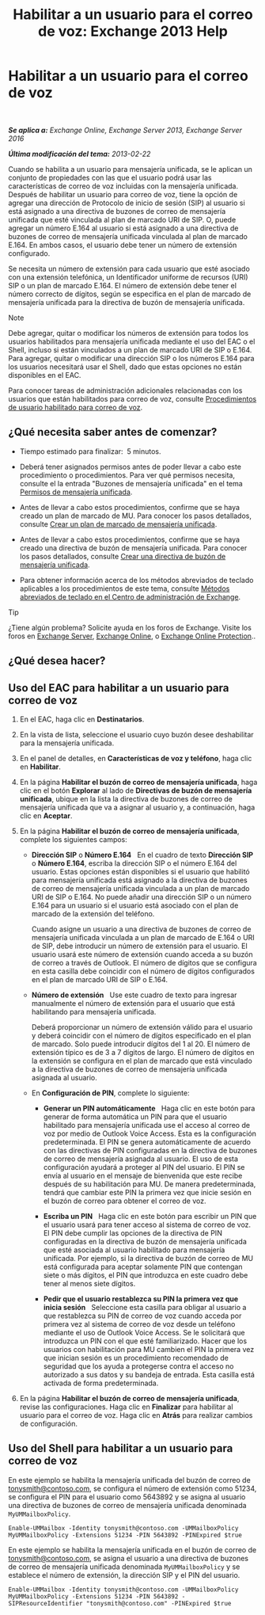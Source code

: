 ﻿---
title: 'Habilitar a un usuario para el correo de voz: Exchange 2013 Help'
TOCTitle: Habilitar a un usuario para el correo de voz
ms:assetid: ad027767-5e14-4cb1-9f8a-0791d9188db5
ms:mtpsurl: https://technet.microsoft.com/es-es/library/Bb124147(v=EXCHG.150)
ms:contentKeyID: 49895831
ms.date: 04/23/2018
mtps_version: v=EXCHG.150
f1_keywords:
- Microsoft.Exchange.Management.SnapIn.Esm.Recipients.EnableUnifiedMessagingWizardForm.EnableUnifiedMessagingWizardPage
ms.translationtype: HT
---

# Habilitar a un usuario para el correo de voz

 

_**Se aplica a:** Exchange Online, Exchange Server 2013, Exchange Server 2016_

_**Última modificación del tema:** 2013-02-22_

Cuando se habilita a un usuario para mensajería unificada, se le aplican un conjunto de propiedades con las que el usuario podrá usar las características de correo de voz incluidas con la mensajería unificada. Después de habilitar un usuario para correo de voz, tiene la opción de agregar una dirección de Protocolo de inicio de sesión (SIP) al usuario si está asignado a una directiva de buzones de correo de mensajería unificada que esté vinculada al plan de marcado URI de SIP. O, puede agregar un número E.164 al usuario si está asignado a una directiva de buzones de correo de mensajería unificada vinculada al plan de marcado E.164. En ambos casos, el usuario debe tener un número de extensión configurado.

Se necesita un número de extensión para cada usuario que esté asociado con una extensión telefónica, un Identificador uniforme de recursos (URI) SIP o un plan de marcado E.164. El número de extensión debe tener el número correcto de dígitos, según se especifica en el plan de marcado de mensajería unificada para la directiva de buzón de mensajería unificada.


> [!NOTE]
> Debe agregar, quitar o modificar los números de extensión para todos los usuarios habilitados para mensajería unificada mediante el uso del EAC o el Shell, incluso si están vinculados a un plan de marcado URI de SIP o E.164. Para agregar, quitar o modificar una dirección SIP o los números E.164 para los usuarios necesitará usar el Shell, dado que estas opciones no están disponibles en el EAC.



Para conocer tareas de administración adicionales relacionadas con los usuarios que están habilitados para correo de voz, consulte [Procedimientos de usuario habilitado para correo de voz](voice-mail-enabled-user-procedures-exchange-2013-help.md).

## ¿Qué necesita saber antes de comenzar?

  - Tiempo estimado para finalizar:  5 minutos.

  - Deberá tener asignados permisos antes de poder llevar a cabo este procedimiento o procedimientos. Para ver qué permisos necesita, consulte el la entrada "Buzones de mensajería unificada" en el tema [Permisos de mensajería unificada](unified-messaging-permissions-exchange-2013-help.md).

  - Antes de llevar a cabo estos procedimientos, confirme que se haya creado un plan de marcado de MU. Para conocer los pasos detallados, consulte [Crear un plan de marcado de mensajería unificada](create-a-um-dial-plan-exchange-2013-help.md).

  - Antes de llevar a cabo estos procedimientos, confirme que se haya creado una directiva de buzón de mensajería unificada. Para conocer los pasos detallados, consulte [Crear una directiva de buzón de mensajería unificada](create-a-um-mailbox-policy-exchange-2013-help.md).

  - Para obtener información acerca de los métodos abreviados de teclado aplicables a los procedimientos de este tema, consulte [Métodos abreviados de teclado en el Centro de administración de Exchange](keyboard-shortcuts-in-the-exchange-admin-center-exchange-online-protection-help.md).


> [!TIP]
> ¿Tiene algún problema? Solicite ayuda en los foros de Exchange. Visite los foros en <A href="https://go.microsoft.com/fwlink/p/?linkid=60612">Exchange Server</A>, <A href="https://go.microsoft.com/fwlink/p/?linkid=267542">Exchange Online</A>, o <A href="https://go.microsoft.com/fwlink/p/?linkid=285351">Exchange Online Protection</A>..



## ¿Qué desea hacer?

## Uso del EAC para habilitar a un usuario para correo de voz

1.  En el EAC, haga clic en **Destinatarios**.

2.  En la vista de lista, seleccione el usuario cuyo buzón desee deshabilitar para la mensajería unificada.

3.  En el panel de detalles, en **Características de voz y teléfono**, haga clic en **Habilitar**.

4.  En la página **Habilitar el buzón de correo de mensajería unificada**, haga clic en el botón **Explorar** al lado de **Directivas de buzón de mensajería unificada**, ubique en la lista la directiva de buzones de correo de mensajería unificada que va a asignar al usuario y, a continuación, haga clic en **Aceptar**.

5.  En la página **Habilitar el buzón de correo de mensajería unificada**, complete los siguientes campos:
    
      - **Dirección SIP** o **Número E.164**   En el cuadro de texto **Dirección SIP** o **Número E.164**, escriba la dirección SIP o el número E.164 del usuario. Estas opciones están disponibles si el usuario que habilitó para mensajería unificada está asignado a la directiva de buzones de correo de mensajería unificada vinculada a un plan de marcado URI de SIP o E.164. No puede añadir una dirección SIP o un número E.164 para un usuario si el usuario está asociado con el plan de marcado de la extensión del teléfono.
        
        Cuando asigne un usuario a una directiva de buzones de correo de mensajería unificada vinculada a un plan de marcado de E.164 o URI de SIP, debe introducir un número de extensión para el usuario. El usuario usará este número de extensión cuando acceda a su buzón de correo a través de Outlook. El número de dígitos que se configura en esta casilla debe coincidir con el número de dígitos configurados en el plan de marcado URI de SIP o E.164.
    
      - **Número de extensión**   Use este cuadro de texto para ingresar manualmente el número de extensión para el usuario que está habilitando para mensajería unificada.
        
        Deberá proporcionar un número de extensión válido para el usuario y deberá coincidir con el número de dígitos especificado en el plan de marcado. Solo puede introducir dígitos del 1 al 20. El número de extensión típico es de 3 a 7 dígitos de largo. El número de dígitos en la extensión se configura en el plan de marcado que está vinculado a la directiva de buzones de correo de mensajería unificada asignada al usuario.
    
      - En **Configuración de PIN**, complete lo siguiente:
        
          - **Generar un PIN automáticamente**   Haga clic en este botón para generar de forma automática un PIN para que el usuario habilitado para mensajería unificada use el acceso al correo de voz por medio de Outlook Voice Access. Esta es la configuración predeterminada. El PIN se genera automáticamente de acuerdo con las directivas de PIN configuradas en la directiva de buzones de correo de mensajería asignada al usuario. El uso de esta configuración ayudará a proteger al PIN del usuario. El PIN se envía al usuario en el mensaje de bienvenida que este recibe después de su habilitación para MU. De manera predeterminada, tendrá que cambiar este PIN la primera vez que inicie sesión en el buzón de correo para obtener el correo de voz.
        
          - **Escriba un PIN**   Haga clic en este botón para escribir un PIN que el usuario usará para tener acceso al sistema de correo de voz. El PIN debe cumplir las opciones de la directiva de PIN configuradas en la directiva de buzón de mensajería unificada que esté asociada al usuario habilitado para mensajería unificada. Por ejemplo, si la directiva de buzón de correo de MU está configurada para aceptar solamente PIN que contengan siete o más dígitos, el PIN que introduzca en este cuadro debe tener al menos siete dígitos.
        
          - **Pedir que el usuario restablezca su PIN la primera vez que inicia sesión**   Seleccione esta casilla para obligar al usuario a que restablezca su PIN de correo de voz cuando acceda por primera vez al sistema de correo de voz desde un teléfono mediante el uso de Outlook Voice Access. Se le solicitará que introduzca un PIN con el que esté familiarizado. Hacer que los usuarios con habilitación para MU cambien el PIN la primera vez que inician sesión es un procedimiento recomendado de seguridad que los ayuda a protegerse contra el acceso no autorizado a sus datos y su bandeja de entrada. Esta casilla está activada de forma predeterminada.

6.  En la página **Habilitar el buzón de correo de mensajería unificada**, revise las configuraciones. Haga clic en **Finalizar** para habilitar al usuario para el correo de voz. Haga clic en **Atrás** para realizar cambios de configuración.

## Uso del Shell para habilitar a un usuario para correo de voz

En este ejemplo se habilita la mensajería unificada del buzón de correo de tonysmith@contoso.com, se configura el número de extensión como 51234, se configura el PIN para el usuario como 5643892 y se asigna al usuario una directiva de buzones de correo de mensajería unificada denominada `MyUMMailboxPolicy`.

    Enable-UMMailbox -Identity tonysmith@contoso.com -UMMailboxPolicy MyUMMailboxPolicy -Extensions 51234 -PIN 5643892 -PINExpired $true

En este ejemplo se habilita la mensajería unificada en el buzón de correo de tonysmith@contoso.com, se asigna el usuario a una directiva de buzones de correo de mensajería unificada denominada `MyUMMailboxPolicy` y se establece el número de extensión, la dirección SIP y el PIN del usuario.

    Enable-UMMailbox -Identity tonysmith@contoso.com -UMMailboxPolicy MyUMMailboxPolicy -Extensions 51234 -PIN 5643892 -SIPResourceIdentifier "tonysmith@contoso.com" -PINExpired $true

